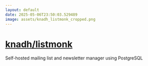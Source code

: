 ```yaml
---
layout: default
date: 2025-05-06T23:50:03.529489
image: assets/knadh_listmonk_cropped.png
---
```


# [knadh/listmonk](https://github.com/knadh/listmonk)

Self-hosted mailing list and newsletter manager using PostgreSQL
